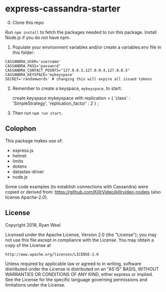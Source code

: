 # express-cassandra-starter

0. Clone this repo

Run `npm install` to fetch the packages needed to run this package. Install Node.js if you do not have npm.

1. Populate your environment variables and/or create a variables.env file in this folder:

```
CASSANDRA_USER='username'
CASSANDRA_PASS='password'
CASSANDRA_CONTACT_POINTS="127.0.0.3,127.0.0.4,127.0.0.5"
CASSANDRA_KEYSPACE='mykeyspace'
SECRET='randomwords' # changing this will expire all issued tokens
```

2. Remember to create a keyspace, `mykeyspace`, to start:

    create keyspace mykeyspace with replication = { 'class' : 'SimpleStrategy', 'replication_factor' : 2 } ;

3. Then run `npm run start`.


## Colophon

This package makes use of:

 - express.js
 - helmet
 - limits
 - dotenv
 - datastax-driver
 - node.js

Some code examples (to establish connections with Cassandra) were copied or derived from: https://github.com/KillrVideo/killrvideo-nodejs (also license Apache-2.0).



## License

Copyright 2018, Ryan Weal

Licensed under the Apache License, Version 2.0 (the "License");
you may not use this file except in compliance with the License.
You may obtain a copy of the License at

    http://www.apache.org/licenses/LICENSE-2.0

Unless required by applicable law or agreed to in writing, software
distributed under the License is distributed on an "AS IS" BASIS,
WITHOUT WARRANTIES OR CONDITIONS OF ANY KIND, either express or implied.
See the License for the specific language governing permissions and
limitations under the License.

